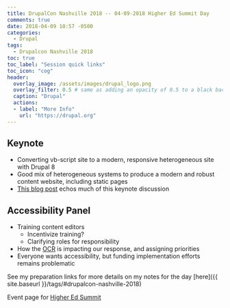 ```yaml
---
title: DrupalCon Nashville 2018 -- 04-09-2018 Higher Ed Summit Day
comments: true
date: 2018-04-09 10:57 -0500
categories:
  - Drupal
tags:
  - Drupalcon Nashville 2018
toc: true
toc_label: "Session quick links"
toc_icon: "cog"
header:
  overlay_image: /assets/images/drupal_logo.png
  overlay_filter: 0.5 # same as adding an opacity of 0.5 to a black background
  caption: "Drupal"
  actions:
  - label: "More Info"
    url: "https://drupal.org"
---
```


## Keynote

* Converting vb-script site to a modern, responsive heterogeneous site with Drupal 8
* Good mix of heterogeneous systems to produce a modern and robust content website, including static pages
* [This blog post](https://evolvingweb.ca/blog/profiling-and-optimizing-drupal-migrations-blackfire) echos much of this keynote discussion


## Accessibility Panel

* Training content editors
    * Incentivize training?
    * Clarifying roles for responsibility
* How the [OCR](https://www.hhs.gov/ocr/index.html) is impacting our response, and assigning priorities
* Everyone wants accessibility, but funding implementation efforts remains problematic

See my preparation links for more details on my notes for the day [here]({{ site.baseurl }}/tags/#drupalcon-nashville-2018)

Event page for [Higher Ed Summit](https://events.drupal.org/nashville2018/higher-ed-summit)
